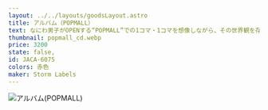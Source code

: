 ```yaml
---
layout: ../../layouts/goodsLayout.astro
title: アルバム（POPMALL）
text: なにわ男子がOPENする“POPMALL”での1コマ・1コマを想像しながら、その世界観を存分にお楽しみ下さい。
thumbnail: popmall_cd.webp
price: 3200
state: false,
id: JACA-6075
colors: 赤色
maker: Storm Labels
---
```


![アルバム(POPMALL)](/04_ecsite/images/popmall_cd.webp)
